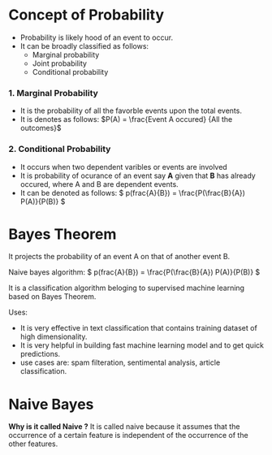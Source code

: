 # Concept of Probability
- Probability is likely hood of an event to occur. 
- It can be broadly classified as follows:
    - Marginal probability
    - Joint probability
    - Conditional probability
    
### 1. Marginal Probability
- It is the probability of all the favorble events upon the total events.
- It is denotes as follows: $P(A) = \frac{Event A occured} {All the outcomes}$

### 2. Conditional Probability
- It occurs when two dependent varibles or events are involved
- It is probability of ocurance of an event say **A** given that **B** has already occured, where A and B are dependent events.
- It can be denoted as follows: $ p(frac{A}{B}) = \frac{P(\frac{B}{A}) P(A)}{P(B)} $









# Bayes Theorem
It projects the probability of an event A on that of another event B.

Naive bayes algorithm: 
$ p(frac{A}{B}) = \frac{P(\frac{B}{A}) P(A)}{P(B)} $

It is a classification algorithm beloging to supervised machine learning based on Bayes Theorem.

Uses:
* It is very effective in text classification that contains training dataset of high dimensionality.
* It is very helpful in building fast machine learning model and to get quick predictions.
* use cases are: spam filteration, sentimental analysis, article classification.

# Naive Bayes
**Why is it called Naive ?**
It is called naive because it assumes that the occurrence of a certain feature is independent of the occurrence of the other features.

